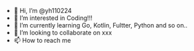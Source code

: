 - 👋 Hi, I’m @yh110224
- 👀 I’m interested in Coding!!!
- 🌱 I’m currently learning Go, Kotlin, Fultter, Python and so on..
- 💞️ I’m looking to collaborate on xxx
- 📫 How to reach me 

<!---
yh110224/yh110224 is a ✨ special ✨ repository because its `README.md` (this file) appears on your GitHub profile.
You can click the Preview link to take a look at your changes.
--->

